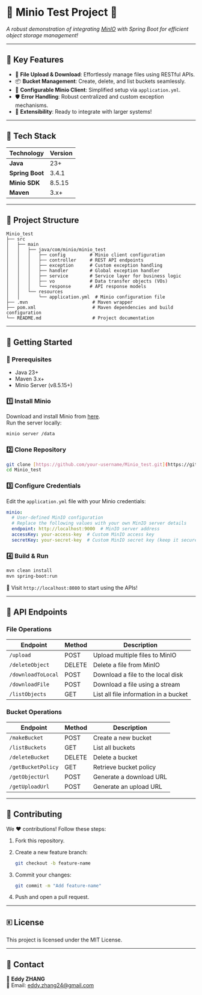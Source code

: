 # 🌟 **Minio Test Project** 🌟  

*A robust demonstration of integrating [MinIO](https://min.io) with Spring Boot for efficient object storage management!*  

---

## **🎯 Key Features**  

- 🚀 **File Upload & Download**: Effortlessly manage files using RESTful APIs.  
- 📦 **Bucket Management**: Create, delete, and list buckets seamlessly.  
- 🎪 **Configurable Minio Client**: Simplified setup via `application.yml`.  
- 🛡️ **Error Handling**: Robust centralized and custom exception mechanisms.  
- 🔗 **Extensibility**: Ready to integrate with larger systems!  

---

## **🫠 Tech Stack**  

| Technology      | Version |
| --------------- | ------- |
| **Java**        | 23+     |
| **Spring Boot** | 3.4.1   |
| **Minio SDK**   | 8.5.15  |
| **Maven**       | 3.x+    |

---

## **📎 Project Structure**  

```
Minio_test
├── src
│   ├── main
│   │   ├── java/com/minio/minio_test
│   │   │   ├── config         # Minio client configuration
│   │   │   ├── controller     # REST API endpoints
│   │   │   ├── exception      # Custom exception handling
│   │   │   ├── handler        # Global exception handler
│   │   │   ├── service        # Service layer for business logic
│   │   │   ├── vo             # Data transfer objects (VOs)
│   │   │   └── response       # API response models
│   │   └── resources
│   │       └── application.yml  # Minio configuration file
├── .mvn                        # Maven wrapper
├── pom.xml                     # Maven dependencies and build configuration
└── README.md                   # Project documentation
```

---

## **🚀 Getting Started**

### **🎯 Prerequisites**
- Java 23+
- Maven 3.x+
- Minio Server (v8.5.15+)

### **1️⃣ Install Minio**
Download and install Minio from [here](https://min.io/download).  
Run the server locally:  

```bash
minio server /data
```

### **2️⃣ Clone Repository**
```bash
git clone [https://github.com/your-username/Minio_test.git](https://github.com/ShousenZHANG/minio-unit.git)
cd Minio_test
```

### **3️⃣ Configure Credentials**
Edit the `application.yml` file with your Minio credentials:  

```yaml
minio:
  # User-defined MinIO configuration
  # Replace the following values with your own MinIO server details
  endpoint: http://localhost:9000  # MinIO server address
  accessKey: your-access-key  # Custom MinIO access key
  secretKey: your-secret-key  # Custom MinIO secret key (keep it secure)
```

### **4️⃣ Build & Run**
```bash
mvn clean install
mvn spring-boot:run
```

🎉 Visit `http://localhost:8080` to start using the APIs!

---

## **💼 API Endpoints**

### **File Operations**
| Endpoint                 | Method | Description          |
| ------------------------ | ------ | -------------------- |
| `/upload`               | POST   | Upload multiple files to MinIO |
| `/deleteObject`         | DELETE | Delete a file from MinIO |
| `/downloadToLocal`      | POST   | Download a file to the local disk |
| `/downloadFile`         | POST   | Download a file using a stream |
| `/listObjects`          | GET    | List all file information in a bucket |

### **Bucket Operations**
| Endpoint                | Method | Description         |
| ----------------------- | ------ | ------------------- |
| `/makeBucket`          | POST   | Create a new bucket |
| `/listBuckets`         | GET    | List all buckets    |
| `/deleteBucket`        | DELETE | Delete a bucket     |
| `/getBucketPolicy`     | GET    | Retrieve bucket policy |
| `/getObjectUrl`        | POST   | Generate a download URL |
| `/getUploadUrl`        | POST   | Generate an upload URL |

---

## **🤝 Contributing**  

We ❤️ contributions! Follow these steps:  

1. Fork this repository.  

2. Create a new feature branch:  

   ```bash
   git checkout -b feature-name
   ```

3. Commit your changes:  

   ```bash
   git commit -m "Add feature-name"
   ```

4. Push and open a pull request.  

---

## **🗉 License**  

This project is licensed under the MIT License.  

---

## **📧 Contact**  

👤 **Eddy ZHANG**  
📧 Email: [eddy.zhang24@gmail.com](mailto:eddy.zhang24@gmail.com)  

